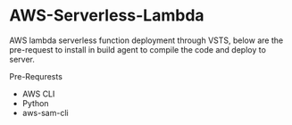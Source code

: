 # AWS-Serverless-Lambda

AWS lambda serverless function deployment through VSTS, below are the pre-request to install in build agent to compile the code and deploy to server. 


Pre-Requrests 

- AWS CLI
- Python
- aws-sam-cli 
